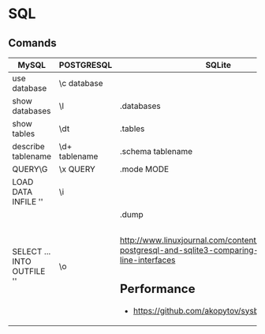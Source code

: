 # SQL

## Comands

| MySQL                            | POSTGRESQL        |  SQLite
|----------------------------------|-------------------|----------------------
| use database                     | \c database       |
| show databases                   | \l                | .databases
| show tables                      | \dt               | .tables
| describe tablename               | \d+ tablename     | .schema tablename
| QUERY\G                          | \x QUERY          | .mode MODE
| LOAD DATA INFILE '<file>'        | \i <file>         |
| SELECT ... INTO OUTFILE '<file>' | \o <file>         | .dump <table>


http://www.linuxjournal.com/content/mariadbmysql-postgresql-and-sqlite3-comparing-command-line-interfaces

## Performance

* https://github.com/akopytov/sysbench